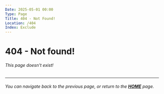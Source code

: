 ```yaml
---
Date: 2025-05-01 00:00
Type: Page
Title: 404 - Not Found!
Location: /404
Index: Exclude
---
```


# 404 - Not found!

###### This page doesn't exist!

---

###### You can navigate back to the previous page, or return to the [**HOME**](/) page.
